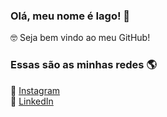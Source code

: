 ### Olá, meu nome é Iago! 👋

🤓 Seja bem vindo ao meu GitHub!

### Essas são as minhas redes 🌎

📸 [Instagram](https://instagram.com/iago_caires) <br>
💼 [LinkedIn](https://www.linkedin.com/in/iago-caires-394a121b0/) <br>
